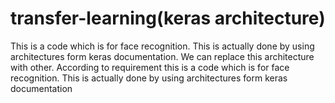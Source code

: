 # transfer-learning(keras architecture)
This is a code which is for face recognition. This is actually done by using architectures form keras documentation. We can replace this architecture with other. According to requirement  this is a code which is for face recognition. This is actually done by using architectures form keras documentation   
